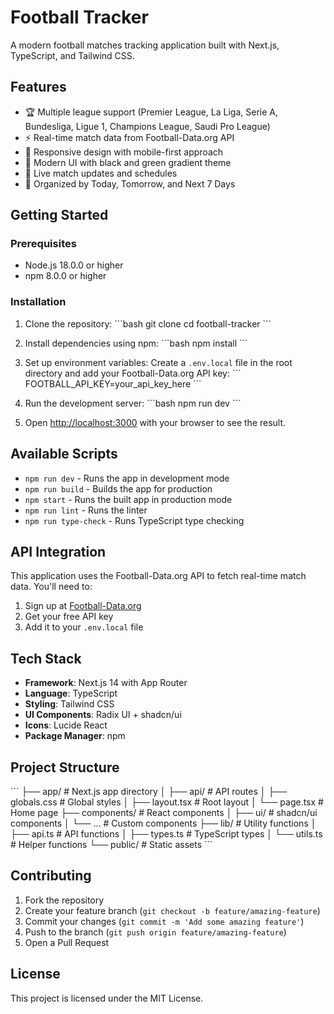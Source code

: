 # Football Tracker

A modern football matches tracking application built with Next.js, TypeScript, and Tailwind CSS.

## Features

- 🏆 Multiple league support (Premier League, La Liga, Serie A, Bundesliga, Ligue 1, Champions League, Saudi Pro League)
- ⚡ Real-time match data from Football-Data.org API
- 📱 Responsive design with mobile-first approach
- 🎨 Modern UI with black and green gradient theme
- 🔄 Live match updates and schedules
- 📅 Organized by Today, Tomorrow, and Next 7 Days

## Getting Started

### Prerequisites

- Node.js 18.0.0 or higher
- npm 8.0.0 or higher

### Installation

1. Clone the repository:
\`\`\`bash
git clone <repository-url>
cd football-tracker
\`\`\`

2. Install dependencies using npm:
\`\`\`bash
npm install
\`\`\`

3. Set up environment variables:
Create a `.env.local` file in the root directory and add your Football-Data.org API key:
\`\`\`
FOOTBALL_API_KEY=your_api_key_here
\`\`\`

4. Run the development server:
\`\`\`bash
npm run dev
\`\`\`

5. Open [http://localhost:3000](http://localhost:3000) with your browser to see the result.

## Available Scripts

- `npm run dev` - Runs the app in development mode
- `npm run build` - Builds the app for production
- `npm start` - Runs the built app in production mode
- `npm run lint` - Runs the linter
- `npm run type-check` - Runs TypeScript type checking

## API Integration

This application uses the Football-Data.org API to fetch real-time match data. You'll need to:

1. Sign up at [Football-Data.org](https://www.football-data.org/)
2. Get your free API key
3. Add it to your `.env.local` file

## Tech Stack

- **Framework**: Next.js 14 with App Router
- **Language**: TypeScript
- **Styling**: Tailwind CSS
- **UI Components**: Radix UI + shadcn/ui
- **Icons**: Lucide React
- **Package Manager**: npm

## Project Structure

\`\`\`
├── app/                    # Next.js app directory
│   ├── api/               # API routes
│   ├── globals.css        # Global styles
│   ├── layout.tsx         # Root layout
│   └── page.tsx           # Home page
├── components/            # React components
│   ├── ui/               # shadcn/ui components
│   └── ...               # Custom components
├── lib/                  # Utility functions
│   ├── api.ts            # API functions
│   ├── types.ts          # TypeScript types
│   └── utils.ts          # Helper functions
└── public/               # Static assets
\`\`\`

## Contributing

1. Fork the repository
2. Create your feature branch (`git checkout -b feature/amazing-feature`)
3. Commit your changes (`git commit -m 'Add some amazing feature'`)
4. Push to the branch (`git push origin feature/amazing-feature`)
5. Open a Pull Request

## License

This project is licensed under the MIT License.
